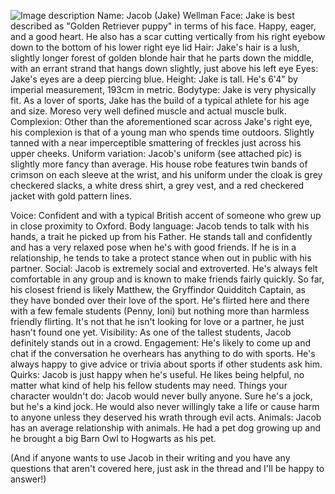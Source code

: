 ![Image description](https://i.imgur.com/QgLneWp.jpg)
Name: Jacob (Jake) Wellman
Face: Jake is best described as "Golden Retriever puppy" in terms of his face. Happy, eager, and a good heart. He also has a scar cutting vertically from his right eyebow down to the bottom of his lower right eye lid
Hair: Jake's hair is a lush, slightly longer forest of golden blonde hair that he parts down the middle, with an errant strand that hangs down slightly, just above his left eye
Eyes: Jake's eyes are a deep piercing blue.
Height: Jake is tall. He's 6'4" by imperial measurement, 193cm in metric.
Bodytype: Jake is very physically fit. As a lover of sports, Jake has the build of a typical athlete for his age and size. Moreso very well defined muscle and actual muscle bulk.
Complexion: Other than the aforementioned scar across Jake's right eye, his complexion is that of a young man who spends time outdoors. Slightly tanned with a near imperceptible smattering of freckles just across his upper cheeks.
Uniform variation: Jacob's uniform (see attached pic) is slightly more fancy than average. His house robe features twin bands of crimson on each sleeve at the wrist, and his uniform under the cloak is grey checkered slacks, a white dress shirt, a grey vest, and a red checkered jacket with gold pattern lines.

Voice: Confident and with a typical British accent of someone who grew up in close proximity to Oxford.
Body language: Jacob tends to talk with his hands, a trait he picked up from his Father. He stands tall and confidently and has a very relaxed pose when he's with good friends. If he is in a relationship, he tends to take a protect stance when out in public with his partner.
Social: Jacob is extremely social and extroverted. He's always felt comfortable in any group and is known to make friends fairly quickly. So far, his closest friend is likely Matthew, the Gryffindor Quidditch Captain, as they have bonded over their love of the sport. He's flirted here and there with a few female students (Penny, Ioni) but nothing more than harmless friendly flirting. It's not that he isn't looking for love or a partner, he just hasn't found one yet.
Visibility: As one of the tallest students, Jacob definitely stands out in a crowd.
Engagement: He's likely to come up and chat if the conversation he overhears has anything to do with sports. He's always happy to give advice or trivia about sports if other students ask him.
Quirks: Jacob is just happy when he's useful. He likes being helpful, no matter what kind of help his fellow students may need.
Things your character wouldn't do: Jacob would never bully anyone. Sure he's a jock, but he's a kind jock. He would also never willingly take a life or cause harm to anyone unless they deserved his wrath through evil acts.
Animals: Jacob has an average relationship with animals. He had a pet dog growing up and he brought a big Barn Owl to Hogwarts as his pet.

(And if anyone wants to use Jacob in their writing and you have any questions that aren't covered here, just ask in the thread and I'll be happy to answer!)
